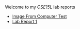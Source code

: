 Welcome to my *CSE15L* lab reports
- [Image From Computer Test](https://cmasterm.github.io/cse15l-lab-reports/lab-report-1-week-2.html)
- [Lab Report 1](https://cmasterm.github.io/cse15l-lab-reports/labReport1.html)